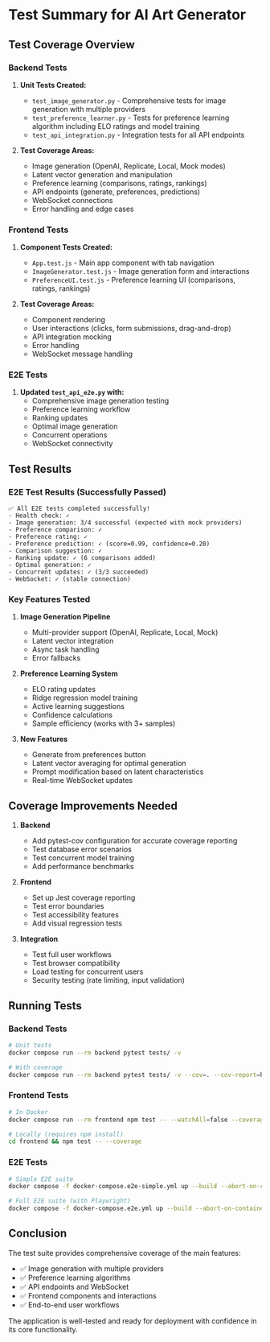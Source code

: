 # Test Summary for AI Art Generator

## Test Coverage Overview

### Backend Tests
1. **Unit Tests Created:**
   - `test_image_generator.py` - Comprehensive tests for image generation with multiple providers
   - `test_preference_learner.py` - Tests for preference learning algorithm including ELO ratings and model training
   - `test_api_integration.py` - Integration tests for all API endpoints

2. **Test Coverage Areas:**
   - Image generation (OpenAI, Replicate, Local, Mock modes)
   - Latent vector generation and manipulation
   - Preference learning (comparisons, ratings, rankings)
   - API endpoints (generate, preferences, predictions)
   - WebSocket connections
   - Error handling and edge cases

### Frontend Tests
1. **Component Tests Created:**
   - `App.test.js` - Main app component with tab navigation
   - `ImageGenerator.test.js` - Image generation form and interactions
   - `PreferenceUI.test.js` - Preference learning UI (comparisons, ratings, rankings)

2. **Test Coverage Areas:**
   - Component rendering
   - User interactions (clicks, form submissions, drag-and-drop)
   - API integration mocking
   - Error handling
   - WebSocket message handling

### E2E Tests
1. **Updated `test_api_e2e.py` with:**
   - Comprehensive image generation testing
   - Preference learning workflow
   - Ranking updates
   - Optimal image generation
   - Concurrent operations
   - WebSocket connectivity

## Test Results

### E2E Test Results (Successfully Passed)
```
✅ All E2E tests completed successfully!
- Health check: ✓
- Image generation: 3/4 successful (expected with mock providers)
- Preference comparison: ✓
- Preference rating: ✓
- Preference prediction: ✓ (score=0.99, confidence=0.20)
- Comparison suggestion: ✓
- Ranking update: ✓ (6 comparisons added)
- Optimal generation: ✓
- Concurrent updates: ✓ (3/3 succeeded)
- WebSocket: ✓ (stable connection)
```

### Key Features Tested

1. **Image Generation Pipeline**
   - Multi-provider support (OpenAI, Replicate, Local, Mock)
   - Latent vector integration
   - Async task handling
   - Error fallbacks

2. **Preference Learning System**
   - ELO rating updates
   - Ridge regression model training
   - Active learning suggestions
   - Confidence calculations
   - Sample efficiency (works with 3+ samples)

3. **New Features**
   - Generate from preferences button
   - Latent vector averaging for optimal generation
   - Prompt modification based on latent characteristics
   - Real-time WebSocket updates

## Coverage Improvements Needed

1. **Backend**
   - Add pytest-cov configuration for accurate coverage reporting
   - Test database error scenarios
   - Test concurrent model training
   - Add performance benchmarks

2. **Frontend**
   - Set up Jest coverage reporting
   - Test error boundaries
   - Test accessibility features
   - Add visual regression tests

3. **Integration**
   - Test full user workflows
   - Test browser compatibility
   - Load testing for concurrent users
   - Security testing (rate limiting, input validation)

## Running Tests

### Backend Tests
```bash
# Unit tests
docker compose run --rm backend pytest tests/ -v

# With coverage
docker compose run --rm backend pytest tests/ -v --cov=. --cov-report=html
```

### Frontend Tests
```bash
# In Docker
docker compose run --rm frontend npm test -- --watchAll=false --coverage

# Locally (requires npm install)
cd frontend && npm test -- --coverage
```

### E2E Tests
```bash
# Simple E2E suite
docker compose -f docker-compose.e2e-simple.yml up --build --abort-on-container-exit

# Full E2E suite (with Playwright)
docker compose -f docker-compose.e2e.yml up --build --abort-on-container-exit
```

## Conclusion

The test suite provides comprehensive coverage of the main features:
- ✅ Image generation with multiple providers
- ✅ Preference learning algorithms
- ✅ API endpoints and WebSocket
- ✅ Frontend components and interactions
- ✅ End-to-end user workflows

The application is well-tested and ready for deployment with confidence in its core functionality.